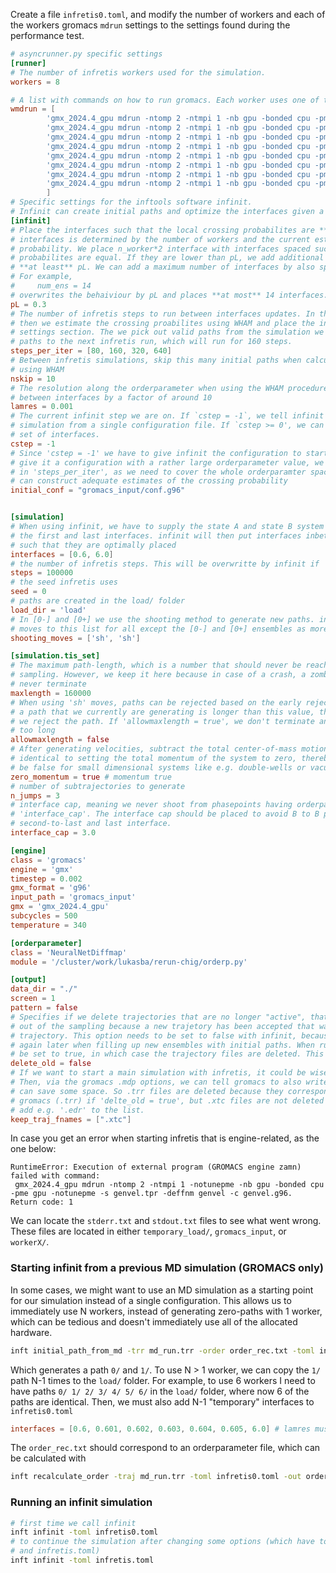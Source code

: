 Create a file `infretis0.toml`, and modify the number of workers and each of the workers gromacs `mdrun` settings to the settings found during the performance test.

```toml
# asyncrunner.py specific settings
[runner]
# The number of infretis workers used for the simulation.
workers = 8

# A list with commands on how to run gromacs. Each worker uses one of these commands.
wmdrun = [
        'gmx_2024.4_gpu mdrun -ntomp 2 -ntmpi 1 -nb gpu -bonded cpu -pme gpu -notunepme',
        'gmx_2024.4_gpu mdrun -ntomp 2 -ntmpi 1 -nb gpu -bonded cpu -pme gpu -notunepme',
        'gmx_2024.4_gpu mdrun -ntomp 2 -ntmpi 1 -nb gpu -bonded cpu -pme gpu -notunepme',
        'gmx_2024.4_gpu mdrun -ntomp 2 -ntmpi 1 -nb gpu -bonded cpu -pme gpu -notunepme',
        'gmx_2024.4_gpu mdrun -ntomp 2 -ntmpi 1 -nb gpu -bonded cpu -pme gpu -notunepme',
        'gmx_2024.4_gpu mdrun -ntomp 2 -ntmpi 1 -nb gpu -bonded cpu -pme gpu -notunepme',
        'gmx_2024.4_gpu mdrun -ntomp 2 -ntmpi 1 -nb gpu -bonded cpu -pme gpu -notunepme',
        'gmx_2024.4_gpu mdrun -ntomp 2 -ntmpi 1 -nb gpu -bonded cpu -pme gpu -notunepme',
        ]
# Specific settings for the inftools software infinit.
# Infinit can create initial paths and optimize the interfaces given a single configuration file.
[infinit]
# Place the interfaces such that the local crossing probabilites are **at least** pL. The number of
# interfaces is determined by the number of workers and the current estimate of the total crossing
# probability. We place n_worker*2 interface with interfaces spaced such that the local crossing
# probabilites are equal. If they are lower than pL, we add additional interfaces such that it is
# **at least** pL. We can add a maximum number of interfaces by also specifying the variable 'num_ens'.
# For example,
#     num_ens = 14
# overwrites the behaiviour by pL and places **at most** 14 interfaces.
pL = 0.3
# The number of infretis steps to run between interfaces updates. In this case, we run 80 infretis steps,
# then we estimate the crossing proabilites using WHAM and place the interfaces as mentioned in the 'pL'
# settings section. The we pick out valid paths from the simulation we jut ran and give them as initial
# paths to the next infretis run, which will run for 160 steps.
steps_per_iter = [80, 160, 320, 640]
# Between infretis simulations, skip this many initial paths when calculating the crossing probabilities
# using WHAM
nskip = 10
# The resolution along the orderparameter when using the WHAM procedure. Should be lower than the spacing
# between interfaces by a factor of around 10
lamres = 0.001
# The current infinit step we are on. If `cstep = -1`, we tell infinit that it should start the
# simulation from a single configuration file. If `cstep >= 0', we can supply load/ paths and a
# set of interfaces.
cstep = -1
# Since 'cstep = -1' we have to give infinit the configuration to start the simulation from. If we
# give it a configuration with a rather large orderparameter value, we should also pump up the numbers
# in 'steps_per_iter', as we need to cover the whole orderparamter space when sampling such that we
# can construct adequate estimates of the crossing probability
initial_conf = "gromacs_input/conf.g96"


[simulation]
# When using infinit, we have to supply the state A and state B system definitions by setting
# the first and last interfaces. infinit will then put interfaces inbetween these two states
# such that they are optimally placed
interfaces = [0.6, 6.0]
# the number of infretis steps. This will be overwritte by infinit if 'cstep = -1'
steps = 100000
# the seed infretis uses
seed = 0
# paths are created in the load/ folder
load_dir = 'load'
# In [0-] and [0+] we use the shooting method to generate new paths. infinit will then add wire-fencing
# moves to this list for all except the [0-] and [0+] ensembles as more interfaces are placed
shooting_moves = ['sh', 'sh']

[simulation.tis_set]
# The maximum path-length, which is a number that should never be reached in practice to achieve correct
# sampling. However, we keep it here because in case of a crash, a zombie process might keep running and
# never terminate
maxlength = 160000
# When using 'sh' moves, paths can be rejected based on the early rejection scheme. This means that when
# a path that we currently are generating is longer than this value, the path generation is stopped and
# we reject the path. If 'allowmaxlength = true', we don't terminate and accept the path even if it is
# too long
allowmaxlength = false
# After generating velocities, subtract the total center-of-mass motion such that it is zero. This is
# identical to setting the total momentum of the system to zero, thereby the name. This option should
# be false for small dimensional systems like e.g. double-wells or vacuum simulations
zero_momentum = true # momentum true
# number of subtrajectories to generate
n_jumps = 3
# interface cap, meaning we never shoot from phasepoints having orderparameter values larger than
# 'interface_cap'. The interface cap should be placed to avoid B to B paths, and must be between the
# second-to-last and last interface.
interface_cap = 3.0

[engine]
class = 'gromacs'
engine = 'gmx'
timestep = 0.002
gmx_format = 'g96'
input_path = 'gromacs_input'
gmx = 'gmx_2024.4_gpu'
subcycles = 500
temperature = 340

[orderparameter]
class = 'NeuralNetDiffmap'
module = '/cluster/work/lukasba/rerun-chig/orderp.py'

[output]
data_dir = "./"
screen = 1
pattern = false
# Specifies if we delete trajectories that are no longer "active", that is, thet have been pushed
# out of the sampling because a new trajetory has been accepted that was generated by this "old"
# trajectory. This option needs to be set to false with infinit, because we may need these new paths
# again later when filling up new ensembles with initial paths. When running infretis, this option can
# be set to true, in which case the trajectory files are deleted. This saves alot of space.
delete_old = false
# If we want to start a main simulation with infretis, it could be wise to set 'delete_old = true'.
# Then, via the gromacs .mdp options, we can tell gromacs to also write .xtc files every N-steps.This
# can save some space. So .trr files are deleted because they correspond to the trajectory format of
# gromacs (.trr) if 'delte_old = true', but .xtc files are not deleted with the below option. We can also
# add e.g. '.edr' to the list.
keep_traj_fnames = [".xtc"]
```
In case you get an error when starting infretis that is engine-related, as the one below:

```sh-session
RuntimeError: Execution of external program (GROMACS engine zamn) failed with command:
 gmx_2024.4_gpu mdrun -ntomp 2 -ntmpi 1 -notunepme -nb gpu -bonded cpu -pme gpu -notunepme -s genvel.tpr -deffnm genvel -c genvel.g96.
Return code: 1
```

We can locate the `stderr.txt` and `stdout.txt` files to see what went wrong. These files are located in either `temporary_load/`, `gromacs_input`, or `workerX/`.

### Starting infinit from a previous MD simulation (GROMACS only)

In some cases, we might want to use an MD simulation as a starting point for our simulation instead of a single configuration. This allows us to immediately use N workers, instead of generating zero-paths with 1 worker, which can be tedious and doesn't immediately use all of the allocated hardware.

```bash
inft initial_path_from_md -trr md_run.trr -order order_rec.txt -toml infretis0.toml
```
Which generates a path `0/` and `1/`. To use N > 1 worker, we can copy the `1/` path N-1 times to the `load/` folder. For example, to use 6 workers I need to have paths `0/ 1/ 2/ 3/ 4/ 5/ 6/` in the `load/` folder, where now 6 of the paths are identical. Then, we must also add N-1 "temporary" interfaces to `infretis0.toml`

```toml
interfaces = [0.6, 0.601, 0.602, 0.603, 0.604, 0.605, 6.0] # lamres must then be a bit lower than 0.001, e.g. lamres = 0.0001
```

The `order_rec.txt` should correspond to an orderparameter file, which can be calculated with

```bash
inft recalculate_order -traj md_run.trr -toml infretis0.toml -out order_rec.txt
```

### Running an infinit simulation

```bash
# first time we call infinit
inft infinit -toml infretis0.toml
# to continue the simulation after changing some options (which have to be changed in both restart.toml
# and infretis.toml)
inft infinit -toml infretis.toml
```

